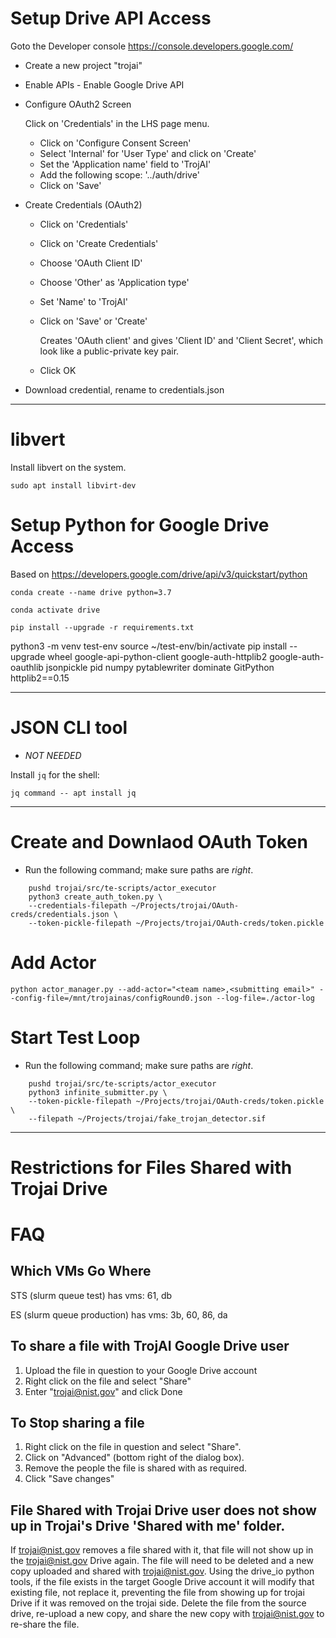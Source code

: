 # Setup Drive API Access

Goto the Developer console
https://console.developers.google.com/

- Create a new project "trojai"

- Enable APIs - Enable Google Drive API

- Configure OAuth2 Screen

  Click on 'Credentials' in the LHS page menu.
  + Click on 'Configure Consent Screen'
  + Select 'Internal' for 'User Type' and click on 'Create'
  + Set the 'Application name' field to 'TrojAI'
  + Add the following scope: '../auth/drive'
  + Click on 'Save'

- Create Credentials (OAuth2)
  + Click on 'Credentials'
  + Click on 'Create Credentials'
  + Choose 'OAuth Client ID'
  + Choose 'Other' as 'Application type'
  + Set 'Name' to 'TrojAI'
  + Click on 'Save' or 'Create'

	Creates 'OAuth client' and gives 'Client ID' and 'Client Secret',
    which look like a public-private key pair.

  + Click OK

- Download credential, rename to credentials.json

-------------------------------------------------------------------------------

# libvert

Install libvert on the system.

`sudo apt install libvirt-dev`


# Setup Python for Google Drive Access

Based on https://developers.google.com/drive/api/v3/quickstart/python


`conda create --name drive python=3.7`

`conda activate drive`

`pip install --upgrade -r requirements.txt`


python3 -m venv test-env
source ~/test-env/bin/activate
pip install --upgrade wheel google-api-python-client google-auth-httplib2 google-auth-oauthlib jsonpickle pid numpy pytablewriter dominate GitPython httplib2==0.15

-------------------------------------------------------------------------------

# JSON CLI tool

- *NOT NEEDED*

Install `jq` for the shell:

`jq command -- apt install jq`

-------------------------------------------------------------------------------

# Create and Downlaod OAuth Token

- Run the following command; make sure paths are *right*.

```
	pushd trojai/src/te-scripts/actor_executor
	python3 create_auth_token.py \
	--credentials-filepath ~/Projects/trojai/OAuth-creds/credentials.json \
	--token-pickle-filepath ~/Projects/trojai/OAuth-creds/token.pickle
```

# Add Actor

```
python actor_manager.py --add-actor="<team name>,<submitting email>" --config-file=/mnt/trojainas/configRound0.json --log-file=./actor-log
```

# Start Test Loop

- Run the following command; make sure paths are *right*.

```
	pushd trojai/src/te-scripts/actor_executor
	python3 infinite_submitter.py \
	--token-pickle-filepath ~/Projects/trojai/OAuth-creds/token.pickle \
	--filepath ~/Projects/trojai/fake_trojan_detector.sif 
```


-------------------------------------------------------------------------------

# Restrictions for Files Shared with Trojai Drive


# FAQ

## Which VMs Go Where

STS (slurm queue test) has vms: 61, db

ES (slurm queue production) has vms: 3b, 60, 86, da 

## To share a file with TrojAI Google Drive user

1. Upload the file in question to your Google Drive account
2. Right click on the file and select "Share"
3. Enter "trojai@nist.gov" and click Done

## To Stop sharing a file

1. Right click on the file in question and select "Share".
2. Click on "Advanced" (bottom right of the dialog box).
3. Remove the people the file is shared with as required.
4. Click "Save changes"

## File Shared with Trojai Drive user does not show up in Trojai's Drive 'Shared with me' folder.

If trojai@nist.gov removes a file shared with it, that file will not show up in the trojai@nist.gov Drive again. The file will need to be deleted and a new copy uploaded and shared with trojai@nist.gov. Using the drive_io python tools, if the file exists in the target Google Drive account it will modify that existing file, not replace it, preventing the file from showing up for trojai Drive if it was removed on the trojai side. Delete the file from the source drive, re-upload a new copy, and share the new copy with trojai@nist.gov to re-share the file.